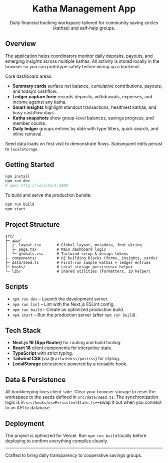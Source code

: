 <div align="center">

# Katha Management App

Daily financial tracking workspace tailored for community saving circles (kathas) and self-help groups.

</div>

## Overview

The application helps coordinators monitor daily deposits, payouts, and emerging insights across multiple kathas. All activity is stored locally in the browser so you can prototype safely before wiring up a backend.

Core dashboard areas:

- **Summary cards** surface net balance, cumulative contributions, payouts, and today’s cashflow.
- **Ledger capture form** records deposits, withdrawals, expenses, and income against any katha.
- **Smart insights** highlight standout transactions, healthiest kathas, and busy cashflow days.
- **Katha snapshots** show group-level balances, savings progress, and member counts.
- **Daily ledger** groups entries by date with type filters, quick search, and inline removal.

Seed data loads on first visit to demonstrate flows. Subsequent edits persist to `localStorage`.

## Getting Started

```bash
npm install
npm run dev
# open http://localhost:3000
```

To build and serve the production bundle:

```bash
npm run build
npm start
```

## Project Structure

```
src/
├─ app/
│  ├─ layout.tsx       # Global layout, metadata, font wiring
│  ├─ page.tsx         # Main dashboard logic
│  └─ globals.css      # Tailwind setup & design tokens
├─ components/         # UI building blocks (forms, insights, cards)
├─ data/seed.ts        # First-run sample kathas + ledger entries
├─ hooks/              # Local storage persistence helper
└─ lib/                # Shared utilities (formatters, ID helper)
```

## Scripts

- `npm run dev` – Launch the development server.
- `npm run lint` – Lint with the Next.js ESLint config.
- `npm run build` – Create an optimized production build.
- `npm start` – Run the production server (after `npm run build`).

## Tech Stack

- **Next.js 16 (App Router)** for routing and build tooling.
- **React 18** client components for interactive state.
- **TypeScript** with strict typing.
- **Tailwind CSS** (via `@tailwindcss/postcss`) for styling.
- **LocalStorage** persistence powered by a reusable hook.

## Data & Persistence

All bookkeeping lives client-side. Clear your browser storage to reset the workspace to the seeds defined in `src/data/seed.ts`. The synchronization logic is in `src/hooks/usePersistentState.ts`—swap it out when you connect to an API or database.

## Deployment

The project is optimized for Vercel. Run `npm run build` locally before deploying to confirm everything compiles cleanly.

---

Crafted to bring daily transparency to cooperative savings groups.
